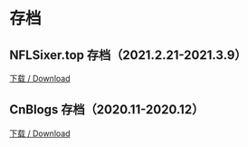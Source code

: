 # 存档

## NFLSixer.top 存档（2021.2.21-2021.3.9）
[下载 / Download](https://www.icloud.com/attachment/?u=https%3A%2F%2Fcvws.icloud-content.com%2FB%2FAZFmVxHYEgKoe0lf0BhtKla5SbZaAZCE6qhuabinawf-fFIy3dYMFf6X%2F%24%7Bf%7D%3Fo%3DAqH4MOfNbvGJfek0ICFZyIkHRl__sZ8HVlxH8SDcCwfz%26v%3D1%26x%3D3%26a%3DCAogvPP0NgOPEEyOAqED2xySlFPGikSA8y7Saqo9AmjuajsSbxDI9Pq4gS8YyIT2jIsvIgEAUgS5SbZaWgQMFf6XaidS7WK0wD5KTGXqPBEYxrlch2RibZ7hczXoVSGTFfcmOS8WRnpY7SxyJ5IuSSjLdEok5MoT2Fg8pYG7uGcEwAPc0VNYoL42odRSHz4Zjf_q6g%26e%3D1617887593%26fl%3D%26r%3DE986EA82-640F-4BBD-81E7-D4FB79F262E7-1%26k%3D%24%7Buk%7D%26ckc%3Dcom.apple.clouddocs%26ckz%3Dcom.apple.CloudDocs%26p%3D54%26s%3DvydHCsd8dP5K8anWqguYLuIYsto&uk=q-5EtfUgiU9FIl5Q5aDvPw&f=2.21-3.9%20%E5%AD%98%E6%A1%A3%20Archive.md&sz=5299)  

## CnBlogs 存档（2020.11-2020.12）
[下载 / Download](https://www.icloud.com/attachment/?u=https%3A%2F%2Fcvws.icloud-content.com%2FB%2FAaANEvZRkMgbV-RXsnC46tBeCEHGAYzDUlevWQko1NDOjhE1dHudI5CU%2F%24%7Bf%7D%3Fo%3DAnGBBp9HuEOrKLc1VrMN-_hX_HUKAqEcCyYmpahuluWB%26v%3D1%26x%3D3%26a%3DCAogBoWLBx2jRSegJVZvc_2d_8h6ErG73mnrTHjq9viGhXQSbxDg18mH_C4Y4OfE24UvIgEAUgReCEHGWgSdI5CUaifqs_he2AWf4MvExvNU9dSQmOkVk_Ii87fQ0XVLmZMIG1UBYQH-C4RyJ-M_XznrNiHOkWjhT0Ls0LcGdbLI2lamSDaq6Rj0HHuLyGC4W9vx8Q%26e%3D1616441848%26fl%3D%26r%3D767CEA18-24B9-4B7D-81A0-D6993A96F85B-1%26k%3D%24%7Buk%7D%26ckc%3Dcom.apple.clouddocs%26ckz%3Dcom.apple.CloudDocs%26p%3D54%26s%3DQBI-u6DxtajjZdU9QEm1Q-Gy1tc&uk=XRzPnvi6oEsArwo8hLh5fQ&f=NFLSixer%20Archived.zip&sz=1730502)